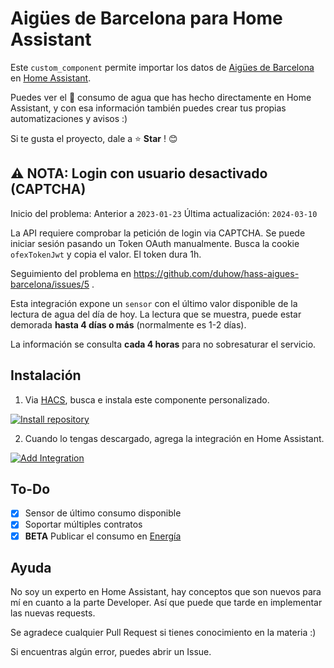 # Aigües de Barcelona para Home Assistant

Este `custom_component` permite importar los datos de [Aigües de Barcelona](https://www.aiguesdebarcelona.cat/) en [Home Assistant](https://www.home-assistant.io/).

Puedes ver el 🚰 consumo de agua que has hecho directamente en Home Assistant, y con esa información también puedes crear tus propias automatizaciones y avisos :)

Si te gusta el proyecto, dale a ⭐ **Star** ! 😊

## :warning: NOTA: Login con usuario desactivado (CAPTCHA)

Inicio del problema: Anterior a `2023-01-23`
Última actualización: `2024-03-10`

La API requiere comprobar la petición de login via CAPTCHA.
Se puede iniciar sesión pasando un Token OAuth manualmente.
Busca la cookie `ofexTokenJwt` y copia el valor.
El token dura 1h.

Seguimiento del problema en https://github.com/duhow/hass-aigues-barcelona/issues/5 .

Esta integración expone un `sensor` con el último valor disponible de la lectura de agua del día de hoy.
La lectura que se muestra, puede estar demorada **hasta 4 días o más** (normalmente es 1-2 días).

La información se consulta **cada 4 horas** para no sobresaturar el servicio.

## Instalación

1. Via [HACS](https://hacs.xyz/), busca e instala este componente personalizado.

[![Install repository](https://my.home-assistant.io/badges/hacs_repository.svg)](https://my.home-assistant.io/redirect/hacs_repository/?owner=duhow&repository=hass-aigues-barcelona&category=integration)

2. Cuando lo tengas descargado, agrega la integración en Home Assistant.

[![Add Integration](https://my.home-assistant.io/badges/config_flow_start.svg)](https://my.home-assistant.io/redirect/config_flow_start?domain=aigues_barcelona)

## To-Do

- [x] Sensor de último consumo disponible
- [x] Soportar múltiples contratos
- [x] **BETA** Publicar el consumo en [Energía](https://www.home-assistant.io/docs/energy/)

## Ayuda

No soy un experto en Home Assistant, hay conceptos que son nuevos para mí en cuanto a la parte Developer. Así que puede que tarde en implementar las nuevas requests.

Se agradece cualquier Pull Request si tienes conocimiento en la materia :)

Si encuentras algún error, puedes abrir un Issue.
